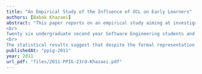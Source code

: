 ```yaml
---
title: "An Empirical Study of the Influence of OCL on Early Learners"
authors: [Babak Khazaei]
abstract: "This paper reports on an empirical study aiming at investigating the influence of employing the Object Constraint Language (OCL) upon how early learners approach system development. OCL is an object oriented specification notation that is applied to Unified Modeling Language (UML) models. It is recognized as a valuable means of articulating design details beyond what is offered by UML itself.
<br>
Twenty six undergraduate second year Software Engineering students and ten postgraduate advanced software engineering students took part in this study as early learners of OCL. They were assigned to a relatively simple specification task. Two main solution types in the form of two models were suggested to the subjects as possible approach to the specification. In stage1 the solutions were informal and based on two models representing different data structures. In stage 2 the two models were represented in OCL. These models and solution types are briefly presented in this paper. The subjects were asked for their preferences for one against the other solution type in the two stages. A major shift in the solution preference between the two stages is observed and reported. More subjects opted for simple solution type rather than the generic solution type in stage 2 after considering the OCL representation.
<br>
The statistical results suggest that despite the formal representation increasing the awareness of the characteristics of a given specification problem, the notation appears to be detrimental in the consideration of good quality generic solutions. The different solution types that were used in the study are presented. A comparison to the data for the Z formalism is made and the implications for the choice of simple solutions are discussed."
publishedAt: "ppig-2011"
year: 2011
url_pdf: "files/2011-PPIG-23rd-Khazaei.pdf"
---
```

